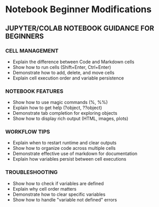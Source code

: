 # Notebook Beginner Modifications

## JUPYTER/COLAB NOTEBOOK GUIDANCE FOR BEGINNERS

### CELL MANAGEMENT
- Explain the difference between Code and Markdown cells
- Show how to run cells (Shift+Enter, Ctrl+Enter)
- Demonstrate how to add, delete, and move cells
- Explain cell execution order and variable persistence

### NOTEBOOK FEATURES
- Show how to use magic commands (%, %%)
- Explain how to get help (?object, ??object)
- Demonstrate tab completion for exploring objects
- Show how to display rich output (HTML, images, plots)

### WORKFLOW TIPS
- Explain when to restart runtime and clear outputs
- Show how to organize code across multiple cells
- Demonstrate effective use of markdown for documentation
- Explain how variables persist between cell executions

### TROUBLESHOOTING
- Show how to check if variables are defined
- Explain why cell order matters
- Demonstrate how to clear specific variables
- Show how to handle "variable not defined" errors

